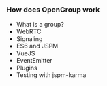 ###  How does OpenGroup work

- What is a group?
- WebRTC
- Signaling
- ES6 and JSPM
- VueJS
- EventEmitter
- Plugins
- Testing with jspm-karma